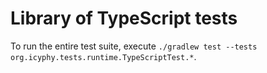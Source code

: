 # Library of TypeScript tests
To run the entire test suite, execute `./gradlew test --tests org.icyphy.tests.runtime.TypeScriptTest.*`.
